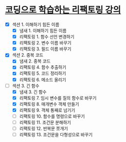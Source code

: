 # [코딩으로 학습하는 리팩토링 강의](https://www.inflearn.com/course/%EB%A6%AC%ED%8C%A9%ED%86%A0%EB%A7%81/dashboard) 

- [X] 섹션 1. 이해하기 힘든 이름
  - [X] 냄새 1. 이해하기 힘든 이름
  - [X] 리팩토링 1. 함수 선언 변경하기
  - [X] 리팩토링 2. 변수 이름 바꾸기
  - [X] 리팩토링 3. 필드 이름 바꾸기

- [x] 섹션 2. 중복 코드
  - [X] 냄새 2. 중복 코드
  - [X] 리팩토링 4. 함수 추출하기
  - [X] 리팩토링 5. 코드 정리하기
  - [X] 리팩토링 6. 메소드 올리기

- [ ] 섹션 3. 긴 함수
  - [X] 냄새 3. 긴 함수
  - [X] 리팩토링 7. 임시 변수를 질의 함수로 바꾸기
  - [x] 리팩토링 8. 매개변수 객체 만들기
  - [x] 리팩토링 9. 객체 통째로 넘기기
  - [ ] 리팩토링 10. 함수를 명령으로 바꾸기
  - [ ] 리팩토링 11. 조건문 분해하기
  - [ ] 리팩토링 12. 반복문 쪼개기
  - [ ] 리팩토링 13. 조건문을 다형성으로 바꾸기
